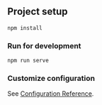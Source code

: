 ## Project setup
```
npm install
```

### Run for development
```
npm run serve
```

### Customize configuration
See [Configuration Reference](https://cli.vuejs.org/config/).
